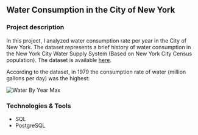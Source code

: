## Water Consumption in the City of New York

### Project description

In this project, I analyzed water consumption rate per year in the City of New York. The dataset represents a brief history of water consumption in the New York City Water Supply System (Based on New York City Census population). The dataset is available [here](https://data.cityofnewyork.us/Environment/Water-Consumption-in-the-City-of-New-York/ia2d-e54m). 

According to the dataset, in 1979 the consumption rate of water (million gallons per day) was the highest: 

![Water By Year Max](https://user-images.githubusercontent.com/89424060/160784616-b12a8d75-9dcc-45d6-8666-ace101fc593a.png)

### Technologies & Tools

+ SQL
+ PostgreSQL
